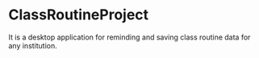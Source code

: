 # ClassRoutineProject
It is a desktop application for reminding and saving class routine data for any institution.
